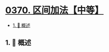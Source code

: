 # [0370. 区间加法【中等】](https://github.com/tnotesjs/TNotes.leetcode/tree/main/notes/0370.%20%E5%8C%BA%E9%97%B4%E5%8A%A0%E6%B3%95%E3%80%90%E4%B8%AD%E7%AD%89%E3%80%91)

<!-- region:toc -->

- [1. 📝 概述](#1--概述)

<!-- endregion:toc -->

## 1. 📝 概述
